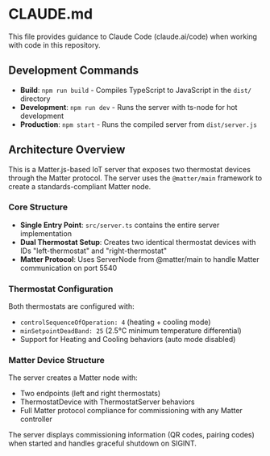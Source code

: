 # CLAUDE.md

This file provides guidance to Claude Code (claude.ai/code) when working with code in this repository.

## Development Commands

- **Build**: `npm run build` - Compiles TypeScript to JavaScript in the `dist/` directory
- **Development**: `npm run dev` - Runs the server with ts-node for hot development
- **Production**: `npm start` - Runs the compiled server from `dist/server.js`

## Architecture Overview

This is a Matter.js-based IoT server that exposes two thermostat devices through the Matter protocol. The server uses the `@matter/main` framework to create a standards-compliant Matter node.

### Core Structure

- **Single Entry Point**: `src/server.ts` contains the entire server implementation
- **Dual Thermostat Setup**: Creates two identical thermostat devices with IDs "left-thermostat" and "right-thermostat"
- **Matter Protocol**: Uses ServerNode from @matter/main to handle Matter communication on port 5540

### Thermostat Configuration

Both thermostats are configured with:
- `controlSequenceOfOperation: 4` (heating + cooling mode)
- `minSetpointDeadBand: 25` (2.5°C minimum temperature differential)
- Support for Heating and Cooling behaviors (auto mode disabled)

### Matter Device Structure

The server creates a Matter node with:
- Two endpoints (left and right thermostats)
- ThermostatDevice with ThermostatServer behaviors
- Full Matter protocol compliance for commissioning with any Matter controller

The server displays commissioning information (QR codes, pairing codes) when started and handles graceful shutdown on SIGINT.